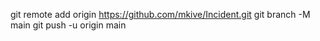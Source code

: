 git remote add origin https://github.com/mkive/Incident.git
git branch -M main
git push -u origin main
